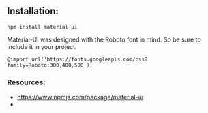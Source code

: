 

## Installation: 

`npm install material-ui`


Material-UI was designed with the Roboto font in mind. So be sure to include it in your project.

`@import url('https://fonts.googleapis.com/css?family=Roboto:300,400,500');`


### Resources: 
- https://www.npmjs.com/package/material-ui
- 